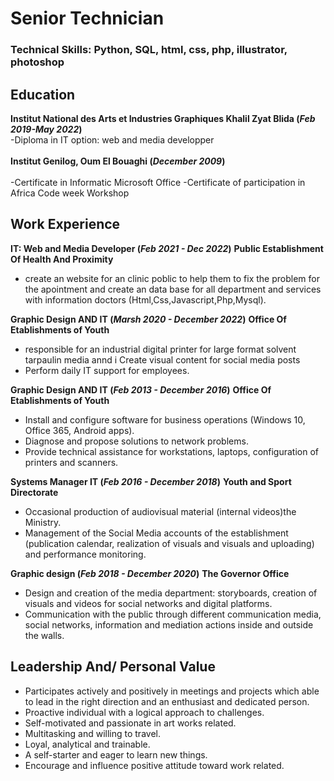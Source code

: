# Senior Technician

### Technical Skills: Python, SQL, html, css, php, illustrator, photoshop

## Education
**Institut National des Arts et Industries Graphiques Khalil Zyat Blida (_Feb 2019-May 2022_)** <br>
-Diploma in IT option: web and media developper		<br>						       		
**Institut Genilog, Oum El Bouaghi (_December 2009_)**	<br> 			        		
-Certificate in Informatic Microsoft Office
-Certificate of participation in Africa Code week Workshop

## Work Experience
**IT: Web and Media Developer (_Feb 2021 - Dec 2022_)**
**Public Establishment Of Health And Proximity**
- create an website for an clinic poblic to help them to fix the problem for the apointment and create an data base for all department and services with information doctors  (Html,Css,Javascript,Php,Mysql).

**Graphic Design AND IT (_Marsh 2020 - December 2022_)**
**Office Of Etablishments of Youth**
- responsible for an industrial digital printer for large format
solvent tarpaulin media annd i Create visual content for social media posts 
- Perform daily IT support for employees. 


**Graphic Design AND IT (_Feb 2013 - December 2016_)**
**Office Of Etablishments of Youth**
- Install and configure software for business operations (Windows 10,
Office 365, Android apps). 
- Diagnose and propose solutions to network problems.
- Provide technical assistance for workstations, laptops, configuration
of printers and scanners.

**Systems Manager IT (_Feb 2016 - December 2018_)**
**Youth and Sport Directorate**
- Occasional production of audiovisual material (internal videos)the Ministry. 
- Management of the Social Media accounts of the establishment (publication calendar, realization of visuals and
visuals and uploading) and performance monitoring.

**Graphic design (_Feb 2018 - December 2020_)**
**The Governor Office**
- Design and creation of the media department: storyboards, creation of visuals and videos for social networks and digital platforms. 
- Communication with the public through different communication media, social networks, information and mediation actions inside and
outside the walls.


## Leadership And/ Personal Value 
- Participates actively and positively in meetings and projects which able to lead in the right direction and an enthusiast and
dedicated person.
- Proactive individual with a logical approach to challenges.
- Self-motivated and passionate in art works related.
- Multitasking and willing to travel.
- Loyal, analytical and trainable.
- A self-starter and eager to learn new things.
- Encourage and influence positive attitude toward work related.
